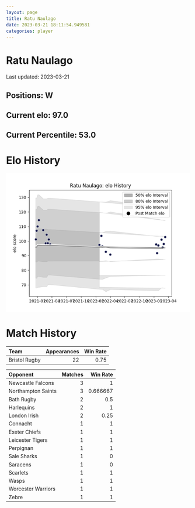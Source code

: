 ```yaml
---  
layout: page  
title: Ratu Naulago  
date: 2023-03-21 18:11:54.949581  
categories: player  
---
```

# Ratu Naulago


Last updated: 2023-03-21
## Positions: W

## Current elo: 97.0

## Current Percentile: 53.0

# Elo History


![elo history](history_RatuNaulago.png)
# Match History


| Team          |   Appearances |   Win Rate |
|:--------------|--------------:|-----------:|
| Bristol Rugby |            22 |       0.75 |

| Opponent           |   Matches |   Win Rate |
|:-------------------|----------:|-----------:|
| Newcastle Falcons  |         3 |   1        |
| Northampton Saints |         3 |   0.666667 |
| Bath Rugby         |         2 |   0.5      |
| Harlequins         |         2 |   1        |
| London Irish       |         2 |   0.25     |
| Connacht           |         1 |   1        |
| Exeter Chiefs      |         1 |   1        |
| Leicester Tigers   |         1 |   1        |
| Perpignan          |         1 |   1        |
| Sale Sharks        |         1 |   0        |
| Saracens           |         1 |   0        |
| Scarlets           |         1 |   1        |
| Wasps              |         1 |   1        |
| Worcester Warriors |         1 |   1        |
| Zebre              |         1 |   1        |